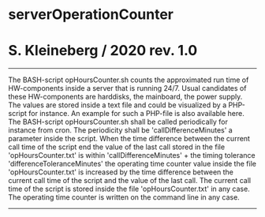 # serverOperationCounter
# S. Kleineberg / 2020                                          rev. 1.0 
***********************************************************************
The BASH-script opHoursCounter.sh counts the approximated run time of
HW-components inside a server that is running 24/7. Usual candidates
of these HW-components are harddisks, the mainboard, the power supply.
The values are stored inside a text file and could be visualized by
a PHP-script for instance. An example for such a PHP-file is also
available here.
The BASH-script opHoursCounter.sh shall be called periodically for
instance from cron. The periodicity shall be 'callDifferenceMinutes' a
parameter inside the script.
When the time difference between the current call time of the script
end the value of the last call stored in the file 'opHoursCounter.txt'
is within 'callDifferenceMinutes' + the timing tolerance 
'differenceToleranceMinutes' the operating time counter value inside
the file 'opHoursCounter.txt' is increased by the time difference
between the current call time of the script and the value of the last
call. The current call time of the script is stored inside the file
'opHoursCounter.txt' in any case. The operating time counter is
written on the command line in any case.
***********************************************************************
